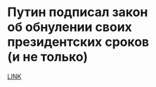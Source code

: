 # Путин подписал закон об обнулении своих президентских сроков (и не только)



[LINK](https://varlamov.ru/4231088.html)